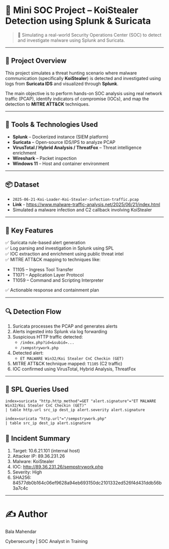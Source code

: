 # 🧠 Mini SOC Project – KoiStealer Detection using Splunk & Suricata

> 🚨 Simulating a real-world Security Operations Center (SOC) to detect and investigate malware using Splunk and Suricata.

---

## 📘 Project Overview

This project simulates a threat hunting scenario where malware communication (specifically **KoiStealer**) is detected and investigated using logs from **Suricata IDS** and visualized through **Splunk**.

The main objective is to perform hands-on SOC analysis using real network traffic (PCAP), identify indicators of compromise (IOCs), and map the detection to **MITRE ATT&CK** techniques.

---

## 🔧 Tools & Technologies Used

- **Splunk** – Dockerized instance (SIEM platform)
- **Suricata** – Open-source IDS/IPS to analyze PCAP
- **VirusTotal / Hybrid Analysis / ThreatFox** – Threat intelligence enrichment
- **Wireshark** – Packet inspection
- **Windows 11** – Host and container environment

---

## 📦 Dataset

- `2025-06-21-Koi-Loader-Koi-Stealer-infection-traffic.pcap`
- **Link** - https://www.malware-traffic-analysis.net/2025/06/21/index.html
- Simulated a malware infection and C2 callback involving KoiStealer

---

## 📌 Key Features

✅ Suricata rule-based alert generation  
✅ Log parsing and investigation in Splunk using SPL  
✅ IOC extraction and enrichment using public threat intel  
✅ MITRE ATT&CK mapping to techniques like:
- T1105 – Ingress Tool Transfer
- T1071 – Application Layer Protocol
- T1059 – Command and Scripting Interpreter

✅ Actionable response and containment plan

---

## 🔍 Detection Flow

1. Suricata processes the PCAP and generates alerts
2. Alerts ingested into Splunk via log forwarding
3. Suspicious HTTP traffic detected:
   - `/index.php?id=&subid=...`
   - `/sempstrywork.php`
4. Detected alert:
   - `ET MALWARE Win32/Koi Stealer CnC Checkin (GET)`
5. MITRE ATT&CK technique mapped: `T1105` (C2 traffic)
6. IOC confirmed using VirusTotal, Hybrid Analysis, ThreatFox

---

## 🧪 SPL Queries Used

```spl
index=suricata "http.http_method"=GET "alert.signature"="ET MALWARE Win32/Koi Stealer CnC Checkin (GET)"
| table http.url src_ip dest_ip alert.severity alert.signature

index=suricata "http.url"="/sempstrywork.php"
| table src_ip dest_ip alert.signature
```
## 🚨 Incident Summary

 1. Target: 10.6.21.101 (internal host)
 2. Attacker IP: 89.36.231.26
 3. Malware: KoiStealer
 4. IOC: http://89.36.231.26/sempstrywork.php
 5. Severity: High
 6. SHA256: 84577db0b164c06ef9628a94eb693150dc2101332ed526f4d431ddb56b3a7c4c

---

# ✍️ Author
Bala Mahendar

Cybersecurity | SOC Analyst in Training
